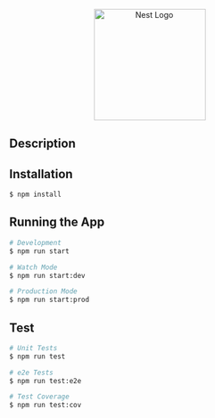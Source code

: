 <p align="center">
  <a href="http://nestjs.com/" target="blank"><img src="https://nestjs.com/img/logo-small.svg" width="200" alt="Nest Logo" /></a>
</p>

[circleci-image]: https://img.shields.io/circleci/build/github/nestjs/nest/master?token=abc123def456
[circleci-url]: https://circleci.com/gh/nestjs/nest


## Description



## Installation

```bash
$ npm install
```

## Running the App

```bash
# Development
$ npm run start

# Watch Mode
$ npm run start:dev

# Production Mode
$ npm run start:prod
```

## Test

```bash
# Unit Tests
$ npm run test

# e2e Tests
$ npm run test:e2e

# Test Coverage
$ npm run test:cov
```

